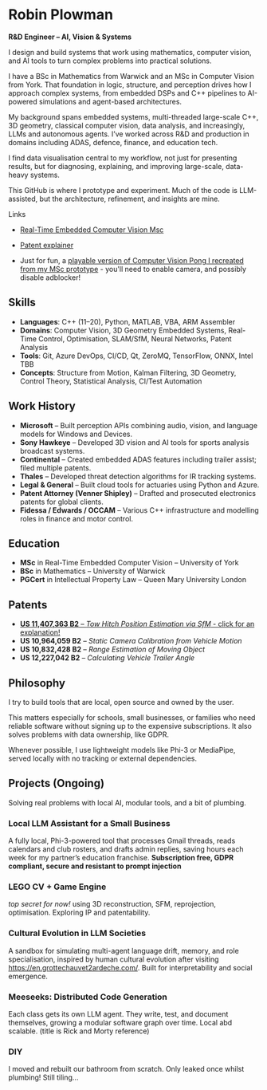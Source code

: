 # Robin Plowman

**R&D Engineer – AI, Vision & Systems**

I design and build systems that work using mathematics, computer vision, and AI tools to turn complex problems into practical solutions.

I have a BSc in Mathematics from Warwick and an MSc in Computer Vision from York. That foundation in logic, structure, and perception drives how I approach complex systems, from embedded DSPs and C++ pipelines to AI-powered simulations and agent-based architectures.

My background spans embedded systems, multi-threaded large-scale C++, 3D geometry, classical computer vision, data analysis, and increasingly, LLMs and autonomous agents. I’ve worked across R&D and production in domains including ADAS, defence, finance, and education tech.

I find data visualisation central to my workflow, not just for presenting results, but for diagnosing, explaining, and improving large-scale, data-heavy systems.

This GitHub is where I prototype and experiment. Much of the code is LLM-assisted, but the architecture, refinement, and insights are mine.

Links
- [Real-Time Embedded Computer Vision Msc](Msc.md)
- [Patent explainer](Tow_Hitch_Position_Estimation_SfM.md)

- Just for fun, a [playable version of Computer Vision Pong I recreated from my MSc prototype](https://robbypee.github.io/HandPong/) - you'll need to enable camera, and possibly disable adblocker!


## Skills

* **Languages**: C++ (11–20), Python, MATLAB, VBA, ARM Assembler
* **Domains**: Computer Vision, 3D Geometry Embedded Systems, Real-Time Control, Optimisation, SLAM/SfM, Neural Networks, Patent Analysis
* **Tools**: Git, Azure DevOps, CI/CD, Qt, ZeroMQ, TensorFlow, ONNX, Intel TBB
* **Concepts**: Structure from Motion, Kalman Filtering, 3D Geometry, Control Theory, Statistical Analysis, CI/Test Automation

## Work History

* **Microsoft** – Built perception APIs combining audio, vision, and language models for Windows and Devices.
* **Sony Hawkeye** – Developed 3D vision and AI tools for sports analysis broadcast systems.
* **Continental** – Created embedded ADAS features including trailer assist; filed multiple patents.
* **Thales** – Developed threat detection algorithms for IR tracking systems.
* **Legal & General** – Built cloud tools for actuaries using Python and Azure.
* **Patent Attorney (Venner Shipley)** – Drafted and prosecuted electronics patents for global clients.
* **Fidessa / Edwards / OCCAM** – Various C++ infrastructure and modelling roles in finance and motor control.


## Education

* **MSc** in Real-Time Embedded Computer Vision – University of York
* **BSc** in Mathematics – University of Warwick
* **PGCert** in Intellectual Property Law – Queen Mary University London

## Patents

* [**US 11,407,363 B2**](Tow_Hitch_Position_Estimation_SfM)[ – ](Tow_Hitch_Position_Estimation_SfM)[*Tow Hitch Position Estimation via SfM*](Tow_Hitch_Position_Estimation_SfM)[ - click for an explanation!](Tow_Hitch_Position_Estimation_SfM)
* **US 10,964,059 B2** – *Static Camera Calibration from Vehicle Motion*
* **US 10,832,428 B2** – *Range Estimation of Moving Object*
* **US 12,227,042 B2** – *Calculating Vehicle Trailer Angle*

## Philosophy

I try to build tools that are local, open source and owned by the user. 

This matters especially for schools, small businesses, or families who need reliable software without signing up to the expensive subscriptions. It also solves problems with data ownership, like GDPR.

Whenever possible, I use lightweight models like Phi-3 or MediaPipe, served locally with no tracking or external dependencies.

## Projects (Ongoing)
Solving real problems with local AI, modular tools, and a bit of plumbing.

### Local LLM Assistant for a Small Business
A fully local, Phi-3-powered tool that processes Gmail threads, reads calendars and club rosters, and drafts admin replies, saving hours each week for my partner’s education franchise.
**Subscription free, GDPR compliant, secure and resistant to prompt injection**

### LEGO CV + Game Engine
*top secret for now!* using 3D reconstruction, SFM, reprojection, optimisation. Exploring IP and patentability.

### Cultural Evolution in LLM Societies
A sandbox for simulating multi-agent language drift, memory, and role specialisation, inspired by human cultural evolution after visiting https://en.grottechauvet2ardeche.com/. Built for interpretability and social emergence.

### Meeseeks: Distributed Code Generation
Each class gets its own LLM agent. They write, test, and document themselves, growing a modular software graph over time. Local abd scalable. (title is Rick and Morty reference)

### DIY
I moved and rebuilt our bathroom from scratch. Only leaked once whilst plumbing! Still tiling...
